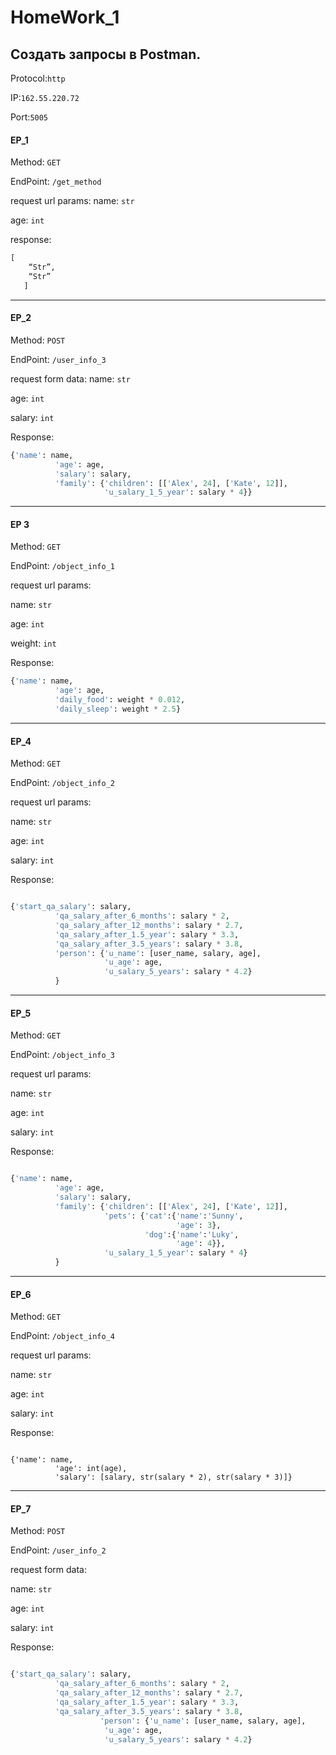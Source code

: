 # HomeWork_1

## Создать запросы в Postman.

Protocol:`http`

IP:`162.55.220.72`

Port:`5005`

#### EP_1

Method: `GET`

EndPoint: `/get_method`

request url params:
name: `str`

age: `int`

response: 

```python
[
    “Str”,
    “Str”
   ]
```   

___

#### EP_2

Method: `POST`

EndPoint: `/user_info_3`

request form data: 
 name: `str`
 
 age: `int`
 
 salary: `int`

Response:

```python
{'name': name,
          'age': age,
          'salary': salary,
          'family': {'children': [['Alex', 24], ['Kate', 12]],
                     'u_salary_1_5_year': salary * 4}}
```

____

#### EP 3

Method: `GET`

EndPoint: `/object_info_1`

request url params: 

 name: `str`
 
 age: `int`
 
 weight: `int`

Response:

```python
{'name': name,
          'age': age,
          'daily_food': weight * 0.012,
          'daily_sleep': weight * 2.5}

```
___

#### EP_4

Method: `GET`

EndPoint: `/object_info_2`

request url params:

 name: `str`
 
 age: `int`
 
 salary: `int`

Response:

```python

{'start_qa_salary': salary,
          'qa_salary_after_6_months': salary * 2,
          'qa_salary_after_12_months': salary * 2.7,
          'qa_salary_after_1.5_year': salary * 3.3,
          'qa_salary_after_3.5_years': salary * 3.8,
          'person': {'u_name': [user_name, salary, age],
                     'u_age': age,
                     'u_salary_5_years': salary * 4.2}
          }
```

___

#### EP_5

Method: `GET`

EndPoint: `/object_info_3`

request url params:

 name: `str`
 
 age: `int`
 
 salary: `int`

Response: 

```python

{'name': name,
          'age': age,
          'salary': salary,
          'family': {'children': [['Alex', 24], ['Kate', 12]],
                     'pets': {'cat':{'name':'Sunny',
                                     'age': 3},
                              'dog':{'name':'Luky',
                                     'age': 4}},
                     'u_salary_1_5_year': salary * 4}
          }

```
___

#### EP_6

Method: `GET`

EndPoint: `/object_info_4`

request url params:

 name: `str`
 
 age: `int`
 
 salary: `int`

Response: 

```pythone

{'name': name,
          'age': int(age),
          'salary': [salary, str(salary * 2), str(salary * 3)]}

```
___

#### EP_7

 Method: `POST`
 
 EndPoint: `/user_info_2`
 
 request form data:
 
 name: `str`
 
 age: `int`
 
 salary: `int`

 Response: 

```python

{'start_qa_salary': salary,
          'qa_salary_after_6_months': salary * 2,
          'qa_salary_after_12_months': salary * 2.7,
          'qa_salary_after_1.5_year': salary * 3.3,
          'qa_salary_after_3.5_years': salary * 3.8,
                    'person': {'u_name': [user_name, salary, age],
                     'u_age': age,
                     'u_salary_5_years': salary * 4.2}
```
